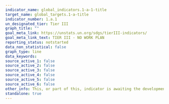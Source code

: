```yaml
---
indicator_name: global_indicators.1-a-1-title
target_name: global_targets.1-a-title
indicator_number: 1.a.1
un_designated_tier: Tier III
graph_title: ""
goal_meta_link: https://unstats.un.org/sdgs/tierIII-indicators/
goal_meta_link_text: TIER III - NO WORK PLAN
reporting_status: notstarted
data_non_statistical: false
graph_type: line
data_keywords:  
source_active_1: false
source_active_2: false
source_active_3: false
source_active_4: false
source_active_5: false
source_active_6: false
other_info: This, or part of this, indicator is awaiting the development of internationally established methodology and standards (classified by the UN as tier 3).
standalone: true
---
```

